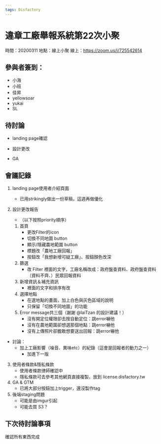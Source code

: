 ```yaml
---
tags: Disfactory
---
```


# 違章工廠舉報系統第22次小聚

時間：20200311
地點：線上小聚
線上：https://zoom.us/j/725542614

## 參與者簽到：
- 小海
- 小班
- 佳昇
- yellowsoar
- yukai
- SL 

## 待討論
- landing page確認

- 設計更改

- GA

## 會議記錄
1. landing page使用者介紹頁面
    * 已用strikingly做出一份草稿，這週再做優化

2. 設計更改報告
    * （以下按照priority順序）
    1. 首頁
        * 更改Filter的icon
        * 切換不同地圖 button
        * 顯示/隱藏農地範圍 button
        * 標題改「農地工廠回報」
        * 按鈕改「我想新增可疑工廠」、按鈕顏色改深
    2. 篩選
        * 改 Filter 裡面的文字，工廠名稱改成：政府盤查資料、政府盤查資料（資料不齊、）民眾回報資料
    3. 新增資訊＆補充資訊
        * 裡面的文字和排序有改
    4. 選擇地點
        * 在選地點的畫面，加上白色與灰色區域的說明
        * 只保留「切換不同地圖」的功能
    5. Error message共三個（謝謝 @laiTzan 的設計建議！）
        * 沒有開定位權限卻去按自動定位：跳error嚇他
        * 沒有在農地範圍卻想選那個地點：跳error嚇他
        * 沒有上傳照片卻膽敢想要送出回報：跳error嚇他

* 討論：
    - 加上工廠影響（噪音、異味etc）的紀錄（這會是回報者的動力之一）
        - 加進下一版
3. 使用者條款&隱私條款
    * 使用者條款律師確認中
    * 隱私條款可去參考其他網頁直接複製，放到 license.disfactory.tw
4. GA & GTM
    * 已將大部分按鈕加上trigger，還沒製作tag
5. 後端staging問題
    * 可能是由imgur引起
    * 可能去買 S3？


## 下次待討論事項
確認所有東西完成